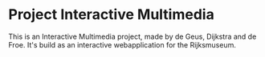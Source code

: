 # Project Interactive Multimedia
This is an Interactive Multimedia project, made by de Geus, Dijkstra and de Froe.
It's build as an interactive webapplication for the Rijksmuseum. 
